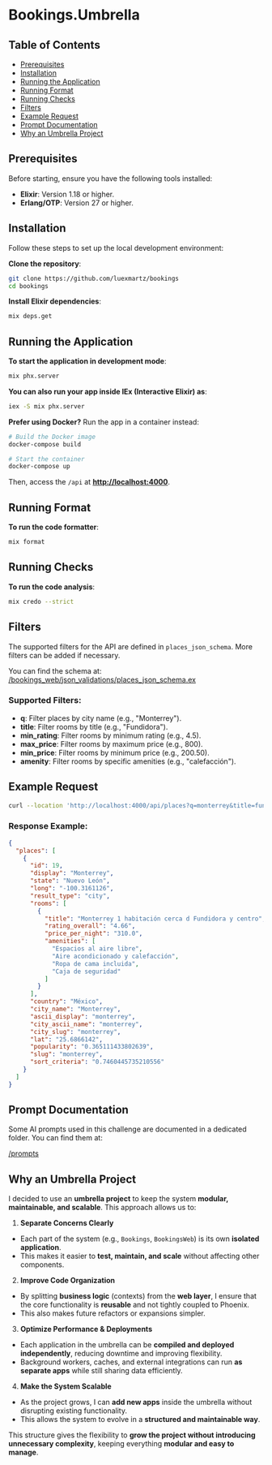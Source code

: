 # Bookings.Umbrella

## Table of Contents

- [Prerequisites](#prerequisites)
- [Installation](#installation)
- [Running the Application](#running-the-application)
- [Running Format](#running-format)
- [Running Checks](#running-checks)
- [Filters](#filters)
- [Example Request](#example-request)
- [Prompt Documentation](#prompt-documentation)
- [Why an Umbrella Project](#why-an-umbrella-project)

## Prerequisites

Before starting, ensure you have the following tools installed:

- **Elixir**: Version 1.18 or higher.
- **Erlang/OTP**: Version 27 or higher.

## Installation

Follow these steps to set up the local development environment:

**Clone the repository**:

```bash
git clone https://github.com/luexmartz/bookings
cd bookings
```

**Install Elixir dependencies**:

```bash
mix deps.get
```

## Running the Application

**To start the application in development mode**:

```bash
mix phx.server
```

**You can also run your app inside IEx (Interactive Elixir) as**:

```bash
iex -S mix phx.server
```

**Prefer using Docker?** Run the app in a container instead:

```bash
# Build the Docker image
docker-compose build

# Start the container
docker-compose up
```

Then, access the `/api` at **[http://localhost:4000](http://localhost:4000)**.

## Running Format

**To run the code formatter**:

```bash
mix format
```

## Running Checks

**To run the code analysis**:

```bash
mix credo --strict
```

## Filters

The supported filters for the API are defined in `places_json_schema`.
More filters can be added if necessary.

You can find the schema at:
[/bookings_web/json_validations/places_json_schema.ex](/apps/bookings_web/lib/bookings_web/json_validations/places_json_schema.ex)

### Supported Filters:

- **q**: Filter places by city name (e.g., "Monterrey").
- **title**: Filter rooms by title (e.g., "Fundidora").
- **min_rating**: Filter rooms by minimum rating (e.g., 4.5).
- **max_price**: Filter rooms by maximum price (e.g., 800).
- **min_price**: Filter rooms by minimum price (e.g., 200.50).
- **amenity**: Filter rooms by specific amenities (e.g., "calefacción").

## Example Request

```bash
curl --location 'http://localhost:4000/api/places?q=monterrey&title=fundidora&min_rating=4.5&max_price=800&min_price=200.50&amenity=calefacci%C3%B3n'
```

### Response Example:

```json
{
  "places": [
    {
      "id": 19,
      "display": "Monterrey",
      "state": "Nuevo León",
      "long": "-100.3161126",
      "result_type": "city",
      "rooms": [
        {
          "title": "Monterrey 1 habitación cerca d Fundidora y centro",
          "rating_overall": "4.66",
          "price_per_night": "310.0",
          "amenities": [
            "Espacios al aire libre",
            "Aire acondicionado y calefacción",
            "Ropa de cama incluida",
            "Caja de seguridad"
          ]
        }
      ],
      "country": "México",
      "city_name": "Monterrey",
      "ascii_display": "monterrey",
      "city_ascii_name": "monterrey",
      "city_slug": "monterrey",
      "lat": "25.6866142",
      "popularity": "0.365111433802639",
      "slug": "monterrey",
      "sort_criteria": "0.7460445735210556"
    }
  ]
}
```

## Prompt Documentation

Some AI prompts used in this challenge are documented in a dedicated folder. You can find them at:

[/prompts](/prompts)

## Why an Umbrella Project

I decided to use an **umbrella project** to keep the system **modular, maintainable, and scalable**. This approach allows us to:

1. **Separate Concerns Clearly**

- Each part of the system (e.g., `Bookings`, `BookingsWeb`) is its own **isolated application**.
- This makes it easier to **test, maintain, and scale** without affecting other components.

2. **Improve Code Organization**

- By splitting **business logic** (contexts) from the **web layer**, I ensure that the core functionality is **reusable** and not tightly coupled to Phoenix.
- This also makes future refactors or expansions simpler.

3. **Optimize Performance & Deployments**

- Each application in the umbrella can be **compiled and deployed independently**, reducing downtime and improving flexibility.
- Background workers, caches, and external integrations can run **as separate apps** while still sharing data efficiently.

4. **Make the System Scalable**

- As the project grows, I can **add new apps** inside the umbrella without disrupting existing functionality.
- This allows the system to evolve in a **structured and maintainable way**.

This structure gives the flexibility to **grow the project without introducing unnecessary complexity**, keeping everything **modular and easy to manage**.
